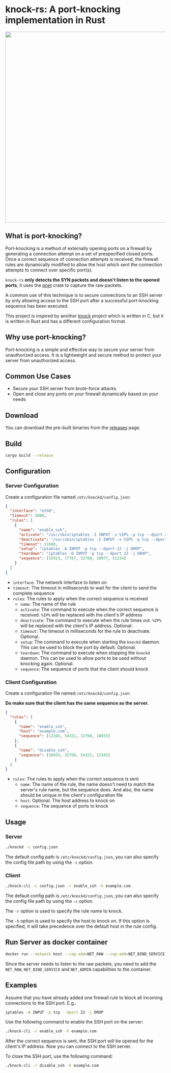 # knock-rs: A port-knocking implementation in Rust

<img src="https://raw.githubusercontent.com/darktohka/knock-rs/master/images/knock.png" width="600">

## What is port-knocking?

Port-knocking is a method of externally opening ports on a firewall by generating a connection attempt on a set of prespecified closed ports. Once a correct sequence of connection attempts is received, the firewall rules are dynamically modified to allow the host which sent the connection attempts to connect over specific port(s).

`knock-rs` **only detects the SYN packets and doesn't listen to the opened ports**, it uses the [pnet](https://docs.rs/pnet/latest/pnet/) crate to capture the raw packets.

A common use of this technique is to secure connections to an SSH server by only allowing access to the SSH port after a successful port-knocking sequence has been executed.

This project is inspired by another [knock](https://github.com/jvinet/knock) project which is written in C, but it is written in Rust and has a different configuration format.

## Why use port-knocking?

Port-knocking is a simple and effective way to secure your server from unauthorized access. It is a lightweight and secure method to protect your server from unauthorized access.

## Common Use Cases

- Secure your SSH server from brute-force attacks
- Open and close any ports on your firewall dynamically based on your needs

## Download

You can download the pre-built binaries from the [releases](https://github.com/darktohka/knock-rs/releases) page.

## Build

```bash
cargo build --release
```

## Configuration

### Server Configuration

Create a configuration file named `/etc/knockd/config.json`:

```json
{
  "interface": "eth0",
  "timeout": 5000,
  "rules": [
    {
      "name": "enable_ssh",
      "activate": "/usr/sbin/iptables -I INPUT -s %IP% -p tcp --dport 22 -j ACCEPT",
      "deactivate": "/usr/sbin/iptables -I INPUT -s %IP% -p tcp --dport 22 -j ACCEPT",
      "timeout": 21600,
      "setup": "iptables -A INPUT -p tcp --dport 22 -j DROP",
      "teardown": "iptables -D INPUT -p tcp --dport 22 -j DROP",
      "sequence": [15523, 17767, 32768, 28977, 51234]
    }
  ]
}
```

- `interface`: The network interface to listen on
- `timeout`: The timeout in milliseconds to wait for the client to send the complete sequence
- `rules`: The rules to apply when the correct sequence is received
  - `name`: The name of the rule
  - `activate`: The command to execute when the correct sequence is received. `%IP%` will be replaced with the client's IP address
  - `deactivate`: The command to execute when the rule times out. `%IP%` will be replaced with the client's IP address. Optional.
  - `timeout`: The timeout in milliseconds for the rule to deactivate. Optional.
  - `setup`: The command to execute when starting the `knockd` daemon. This can be used to block the port by default. Optional.
  - `teardown`: The command to execute when stopping the `knockd` daemon. This can be used to allow ports to be used without knocking again. Optional.
  - `sequence`: The sequence of ports that the client should knock

### Client Configuration

Create a configuration file named `/etc/knockd/config.json`:

**Do make sure that the client has the same sequence as the server.**

```json
{
  "rules": [
    {
      "name": "enable_ssh",
      "host": "example.com",
      "sequence": [12345, 54321, 32768, 18933]
    },
    {
      "name": "disable_ssh",
      "sequence": [18933, 32768, 54321, 12345]
    }
  ]
}
```

- `rules`: The rules to apply when the correct sequence is sent
  - `name`: The name of the rule, the name doesn't need to match the server's rule name, but the sequence does. And also, the name should be unique in the client's configuration file
  - `host`: Optional. The host address to knock on
  - `sequence`: The sequence of ports to knock

## Usage

### Server

```bash
./knockd -c config.json
```

The default config path is `/etc/knockd/config.json`, you can also specify the config file path by using the `-c` option.

### Client

```bash
./knock-cli -c config.json -r enable_ssh -h example.com
```

The default config path is `/etc/knockd/config.json`, you can also specify the config file path by using the `-c` option.

The `-r` option is used to specify the rule name to knock.

The `-h` option is used to specify the host to knock on. If this option is specified, it will take precedence over the default host in the rule config.

## Run Server as docker container

```bash
docker run --network host --cap-add=NET_RAW --cap-add=NET_BIND_SERVICE --cap-add=NET_ADMIN -d --restart=always --name=knockd -v ./config.json:/etc/knockd/config.json:ro ghcr.io/darktohka/knockd:latest
```

Since the server needs to listen to the raw packets, you need to add the `NET_RAW`, `NET_BIND_SERVICE` and `NET_ADMIN` capabilities to the container.

## Examples

Assume that you have already added one firewall rule to block all incoming connections to the SSH port. E.g.:

```bash
iptables -A INPUT -p tcp --dport 22 -j DROP
```

Use the following command to enable the SSH port on the server:

```bash
./knock-cli -r enable_ssh -h example.com
```

After the correct sequence is sent, the SSH port will be opened for the client's IP address. Now you can connect to the SSH server.

To close the SSH port, use the following command:

```bash
./knock-cli -r disable_ssh -h example.com
```
